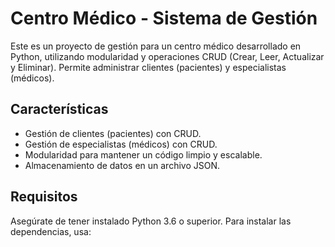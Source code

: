 # Centro Médico - Sistema de Gestión  

Este es un proyecto de gestión para un centro médico desarrollado en Python, utilizando modularidad y operaciones CRUD (Crear, Leer, Actualizar y Eliminar). Permite administrar clientes (pacientes) y especialistas (médicos).  

## Características  
- Gestión de clientes (pacientes) con CRUD.  
- Gestión de especialistas (médicos) con CRUD.  
- Modularidad para mantener un código limpio y escalable.  
- Almacenamiento de datos en un archivo JSON.  

## Requisitos  
Asegúrate de tener instalado Python 3.6 o superior. Para instalar las dependencias, usa:  

